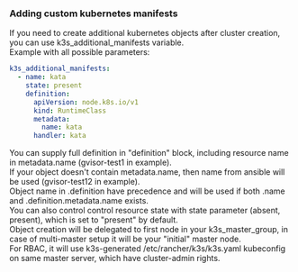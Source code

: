 ### Adding custom kubernetes manifests

If you need to create additional kubernetes objects after cluster creation, you can use k3s_additional_manifests variable.<br> 
Example with all possible parameters:

```yaml
k3s_additional_manifests:
  - name: kata
    state: present
    definition:
      apiVersion: node.k8s.io/v1
      kind: RuntimeClass
      metadata:
        name: kata
      handler: kata
```

You can supply full definition in "definition" block, including resource name in metadata.name (gvisor-test1 in example).<br>
If your object doesn't contain metadata.name, then name from ansible will be used (gvisor-test12 in example).<br>
Object name in .definition have precedence and will be used if both .name and .definition.metadata.name exists.<br>
You can also control control resource state with state parameter (absent, present), which is set to "present" by default.<br> 
Object creation will be delegated to first node in your k3s_master_group, in case of multi-master setup it will be your "initial" master node.<br>
For RBAC, it will use k3s-generated /etc/rancher/k3s/k3s.yaml kubeconfig on same master server, which have cluster-admin rights.<br>
